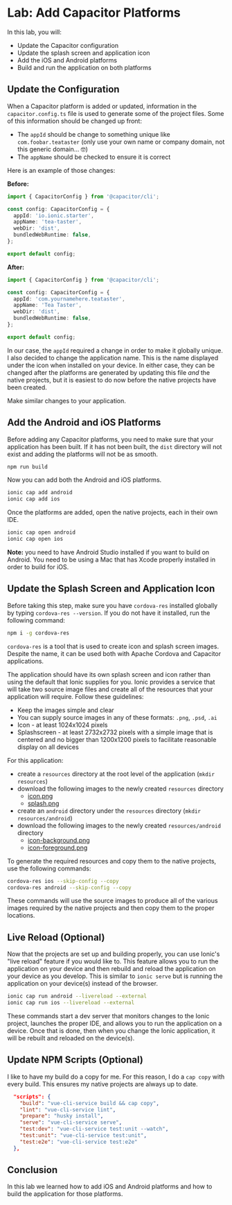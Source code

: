 # Lab: Add Capacitor Platforms

In this lab, you will:

- Update the Capacitor configuration
- Update the splash screen and application icon
- Add the iOS and Android platforms
- Build and run the application on both platforms

## Update the Configuration

When a Capacitor platform is added or updated, information in the `capacitor.config.ts` file is used to generate some of the project files. Some of this information should be changed up front:

- The `appId` should be change to something unique like `com.foobar.teataster` (only use your own name or company domain, not this generic domain... 🤓)
- The `appName` should be checked to ensure it is correct

Here is an example of those changes:

**Before:**

```typescript
import { CapacitorConfig } from '@capacitor/cli';

const config: CapacitorConfig = {
  appId: 'io.ionic.starter',
  appName: 'tea-taster',
  webDir: 'dist',
  bundledWebRuntime: false,
};

export default config;
```

**After:**

```typescript
import { CapacitorConfig } from '@capacitor/cli';

const config: CapacitorConfig = {
  appId: 'com.yournamehere.teataster',
  appName: 'Tea Taster',
  webDir: 'dist',
  bundledWebRuntime: false,
};

export default config;
```

In our case, the `appId` required a change in order to make it globally unique. I also decided to change the application name. This is the name displayed under the icon when installed on your device. In either case, they can be changed after the platforms are generated by updating this file _and_ the native projects, but it is easiest to do now before the native projects have been created.

Make similar changes to your application.

## Add the Android and iOS Platforms

Before adding any Capacitor platforms, you need to make sure that your application has been built. If it has not been built, the `dist` directory will not exist and adding the platforms will not be as smooth.

```bash
npm run build
```

Now you can add both the Android and iOS platforms.

```bash
ionic cap add android
ionic cap add ios
```

Once the platforms are added, open the native projects, each in their own IDE.

```bash
ionic cap open android
ionic cap open ios
```

**Note:** you need to have Android Studio installed if you want to build on Android. You need to be using a Mac that has Xcode properly installed in order to build for iOS.

## Update the Splash Screen and Application Icon

Before taking this step, make sure you have `cordova-res` installed globally by typing `cordova-res --version`. If you do not have it installed, run the following command:

```bash
npm i -g cordova-res
```

`cordova-res` is a tool that is used to create icon and splash screen images. Despite the name, it can be used both with Apache Cordova and Capacitor applications.

The application should have its own splash screen and icon rather than using the default that Ionic supplies for you. Ionic provides a service that will take two source image files and create all of the resources that your application will require. Follow these guidelines:

- Keep the images simple and clear
- You can supply source images in any of these formats: `.png`, `.psd`, `.ai`
- Icon - at least 1024x1024 pixels
- Splashscreen - at least 2732x2732 pixels with a simple image that is centered and no bigger than 1200x1200 pixels to facilitate reasonable display on all devices

For this application:

- create a `resources` directory at the root level of the application (`mkdir resources`)
- download the following images to the newly created `resources` directory
  - <a download href="/assets/packages/ionic-vue/icon.png">icon.png</a>
  - <a download href="/assets/packages/ionic-vue/splash.png">splash.png</a>
- create an `android` directory under the `resources` directory (`mkdir resources/android`)
- download the following images to the newly created `resources/android` directory
  - <a download href="/assets/packages/ionic-vue/icon-background.png">icon-background.png</a>
  - <a download href="/assets/packages/ionic-vue/icon-foreground.png">icon-foreground.png</a>

To generate the required resources and copy them to the native projects, use the following commands:

```bash
cordova-res ios --skip-config --copy
cordova-res android --skip-config --copy
```

These commands will use the source images to produce all of the various images required by the native projects and then copy them to the proper locations.

## Live Reload (Optional)

Now that the projects are set up and building properly, you can use Ionic's "live reload" feature if you would like to. This feature allows you to run the application on your device and then rebuild and reload the application on your device as you develop. This is similar to `ionic serve` but is running the application on your device(s) instead of the browser.

```bash
ionic cap run android --livereload --external
ionic cap run ios --livereload --external
```

These commands start a dev server that monitors changes to the Ionic project, launches the proper IDE, and allows you to run the application on a device. Once that is done, then when you change the Ionic application, it will be rebuilt and reloaded on the device(s).

## Update NPM Scripts (Optional)

I like to have my build do a copy for me. For this reason, I do a `cap copy` with every build. This ensures my native projects are always up to date.

```JSON
  "scripts": {
    "build": "vue-cli-service build && cap copy",
    "lint": "vue-cli-service lint",
    "prepare": "husky install",
    "serve": "vue-cli-service serve",
    "test:dev": "vue-cli-service test:unit --watch",
    "test:unit": "vue-cli-service test:unit",
    "test:e2e": "vue-cli-service test:e2e"
  },
```

## Conclusion

In this lab we learned how to add iOS and Android platforms and how to build the application for those platforms.
